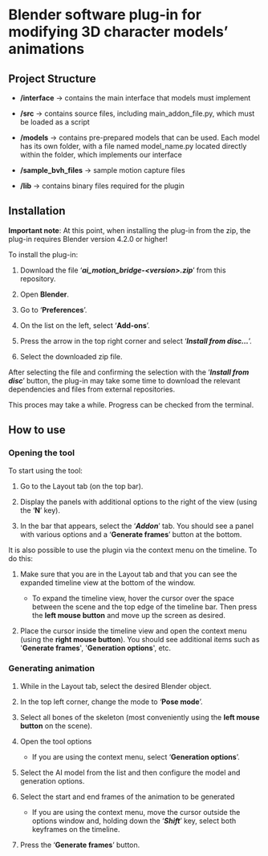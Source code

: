 # Blender software plug-in for modifying 3D character models’ animations

## Project Structure

- **/interface** -> contains the main interface that models must implement

- **/src** -> contains source files, including main_addon_file.py, which must be loaded as a script

- **/models** -> contains pre-prepared models that can be used. Each model has its own folder, with a file named model_name.py located directly within the folder, which implements our interface 

- **/sample_bvh_files** -> sample motion capture files

- **/lib** -> contains binary files required for the plugin


## Installation

**Important note**: At this point, when installing the plug-in from the zip, the plug-in requires Blender version 4.2.0 or higher!

To install the plug-in:

1. Download the file ‘***ai_motion_bridge-\<version\>.zip***’ from this repository.

2. Open **Blender**.

3. Go to ‘**Preferences**’.

4. On the list on the left, select ‘**Add-ons**’.

5. Press the arrow in the top right corner and select ‘***Install from disc...***’.

6. Select the downloaded zip file.

After selecting the file and confirming the selection with the ‘***Install from disc***’ button, the plug-in may take some time to download the relevant dependencies and files from external repositories. 

This proces may take a while. Progress can be checked from the terminal.


## How to use

### Opening the tool
To start using the tool:

1. Go to the Layout tab (on the top bar).

2. Display the panels with additional options to the right of the view (using the ‘**N**’ key).

3. In the bar that appears, select the ‘***Addon***’ tab. You should see a panel with various options and a ‘**Generate frames**’ button at the bottom.


It is also possible to use the plugin via the context menu on the timeline. To do this:

1. Make sure that you are in the Layout tab and that you can see the expanded timeline view at the bottom of the window. 
    - To expand the timeline view, hover the cursor over the space between the scene and the top edge of the timeline bar. Then press the **left mouse button** and move up the screen as desired.

2. Place the cursor inside the timeline view and open the context menu (using the **right mouse button**). You should see additional items such as '**Generate frames**', '**Generation options**', etc.

### Generating animation

1. While in the Layout tab, select the desired Blender object.

2. In the top left corner, change the mode to ‘**Pose mode**’.

3. Select all bones of the skeleton (most conveniently using the **left mouse button** on the scene).

4. Open the tool options
    - If you are using the context menu, select ‘**Generation options**’.

5. Select the AI model from the list and then configure the model and generation options.

6. Select the start and end frames of the animation to be generated
    - If you are using the context menu, move the cursor outside the options window and, holding down the ‘***Shift***’ key, select both keyframes on the timeline.

7. Press the ‘**Generate frames**’ button.
